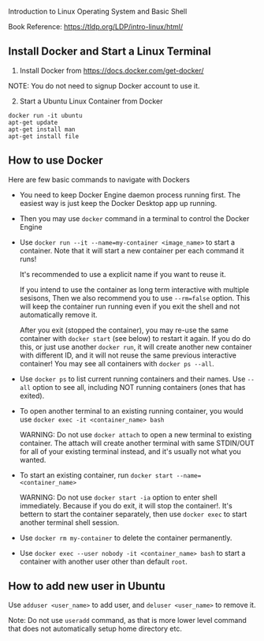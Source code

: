 Introduction to Linux Operating System and Basic Shell

Book Reference: https://tldp.org/LDP/intro-linux/html/

## Install Docker and Start a Linux Terminal

1. Install Docker from https://docs.docker.com/get-docker/

NOTE: You do not need to signup Docker account to use it.

2. Start a Ubuntu Linux Container from Docker

```
docker run -it ubuntu
apt-get update
apt-get install man
apt-get install file
```

## How to use Docker

Here are few basic commands to navigate with Dockers

* You need to keep Docker Engine daemon process running first. The easiest way is just keep the Docker Desktop app up running.
* Then you may use `docker` command in a terminal to control the Docker Engine
* Use `docker run --it --name=my-container <image_name>` to start a container. Note that it will start a new container per each command it runs! 

	It's recommended to use a explicit name if you want to reuse it.

	If you intend to use the container as long term interactive with multiple sesisons, Then we also recommend you to use `--rm=false` option. This will keep the container run running even if you exit the shell and not automatically remove it.

	After you exit (stopped the container), you may re-use the same container with `docker start` (see below) to restart it again. If you do do this, or just use another `docker run`, it will create another new container with different ID, and it will not reuse the same previous interactive container! You may see all containers with `docker ps --all`.
* Use `docker ps` to list current running containers and their names. Use `--all` option to see all, including NOT running containers (ones that has exited).
* To open another terminal to an existing running container, you would use `docker exec -it <container_name> bash`

	WARNING: Do not use `docker attach` to open a new terminal to existing container. The attach will create another terminal with same STDIN/OUT for all of your existing terminal instead, and it's usually not what you wanted.
* To start an existing container, run `docker start --name=<container_name>`

	WARNING: Do not use `docker start -ia` option to enter shell immediately. Because if you do exit, it will stop the container!. It's bettern to start the container separately, then use `docker exec` to start another terminal shell session.
* Use `docker rm my-container` to delete the container permanently.
* Use `docker exec --user nobody -it <container_name> bash` to start a container with another user other than default `root`.

## How to add new user in Ubuntu

Use `adduser <user_name>` to add user, and `deluser <user_name>` to remove it.

Note: Do not use `useradd` command, as that is more lower level command that does not automatically setup home directory etc.
